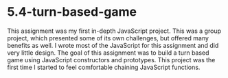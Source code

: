 # 5.4-turn-based-game

This assignment was my first in-depth JavaScript project. This was a group project, which presented some of its own challenges, but offered many benefits as well.  I wrote most of the JavaScript for this assignment and did very little design. The goal of this assignment was to build a turn based game using JavaScript constructors and prototypes. This project was the first time I started to feel comfortable chaining JavaScript functions. 
